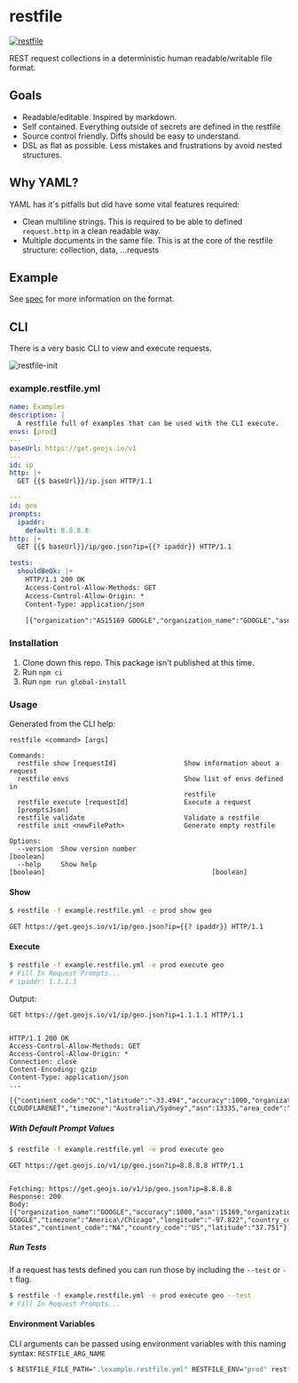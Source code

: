 # restfile

[![restfile](https://github.com/testingrequired/restfile-ts/actions/workflows/ci.yml/badge.svg)](https://github.com/testingrequired/restfile-ts/actions/workflows/ci.yml)

REST request collections in a deterministic human readable/writable file format.

## Goals

- Readable/editable. Inspired by markdown.
- Self contained. Everything outside of secrets are defined in the restfile
- Source control friendly. Diffs should be easy to understand.
- DSL as flat as possible. Less mistakes and frustrations by avoid nested structures.

## Why YAML?

YAML has it's pitfalls but did have some vital features required:

- Clean multiline strings. This is required to be able to defined `request.http` in a clean readable way.
- Multiple documents in the same file. This is at the core of the restfile structure: collection, data, ...requests

## Example

See [spec](SPEC.md) for more information on the format.

## CLI

There is a very basic CLI to view and execute requests.

![restfile-init](https://user-images.githubusercontent.com/728215/159113248-f365c185-76c8-44b4-ae77-5aca955e31ae.gif)

### example.restfile.yml

<!-- prettier-ignore -->
```yaml
name: Examples
description: |
  A restfile full of examples that can be used with the CLI execute.
envs: [prod]
---
baseUrl: https://get.geojs.io/v1
---
id: ip
http: |+
  GET {{$ baseUrl}}/ip.json HTTP/1.1

---
id: geo
prompts:
  ipaddr:
    default: 8.8.8.8
http: |+
  GET {{$ baseUrl}}/ip/geo.json?ip={{? ipaddr}} HTTP/1.1

tests:
  shouldBeOk: |+
    HTTP/1.1 200 OK
    Access-Control-Allow-Methods: GET
    Access-Control-Allow-Origin: *
    Content-Type: application/json

    [{"organization":"AS15169 GOOGLE","organization_name":"GOOGLE","asn":15169,"area_code":"0","country_code":"US","country_code3":"USA","continent_code":"NA","ip":"8.8.8.8","latitude":"37.751","longitude":"-97.822","accuracy":1000,"country":"United States","timezone":"America\/Chicago"}]

```

### Installation

1. Clone down this repo. This package isn't published at this time.
2. Run `npm ci`
3. Run `npm run global-install`

### Usage

Generated from the CLI help:

```
restfile <command> [args]

Commands:
  restfile show [requestId]                 Show information about a request
  restfile envs                             Show list of envs defined in
                                            restfile
  restfile execute [requestId]              Execute a request
  [promptsJson]
  restfile validate                         Validate a restfile
  restfile init <newFilePath>               Generate empty restfile

Options:
  --version  Show version number                                       [boolean]
  --help     Show help                                                 [boolean]                                          [boolean]
```

#### Show

```bash
$ restfile -f example.restfile.yml -e prod show geo
```

```
GET https://get.geojs.io/v1/ip/geo.json?ip={{? ipaddr}} HTTP/1.1
```

#### Execute

```bash
$ restfile -f example.restfile.yml -e prod execute geo
# Fill In Request Prompts...
# ipaddr: 1.1.1.1
```

Output:

```
GET https://get.geojs.io/v1/ip/geo.json?ip=1.1.1.1 HTTP/1.1


HTTP/1.1 200 OK
Access-Control-Allow-Methods: GET
Access-Control-Allow-Origin: *
Connection: close
Content-Encoding: gzip
Content-Type: application/json
...

[{"continent_code":"OC","latitude":"-33.494","accuracy":1000,"organization_name":"CLOUDFLARENET","ip":"1.1.1.1","longitude":"143.2104","organization":"AS13335 CLOUDFLARENET","timezone":"Australia\/Sydney","asn":13335,"area_code":"0","country":"Australia","country_code":"AU","country_code3":"AUS"}]
```

##### With Default Prompt Values

```bash
$ restfile -f example.restfile.yml -e prod execute geo
```

```
GET https://get.geojs.io/v1/ip/geo.json?ip=8.8.8.8 HTTP/1.1


Fetching: https://get.geojs.io/v1/ip/geo.json?ip=8.8.8.8
Response: 200
Body:
[{"organization_name":"GOOGLE","accuracy":1000,"asn":15169,"organization":"AS15169 GOOGLE","timezone":"America\/Chicago","longitude":"-97.822","country_code3":"USA","area_code":"0","ip":"8.8.8.8","country":"United States","continent_code":"NA","country_code":"US","latitude":"37.751"}]
```

##### Run Tests

If a request has tests defined you can run those by including the `--test` or `-t` flag.

```bash
$ restfile -f example.restfile.yml -e prod execute geo --test
# Fill In Request Prompts...
```

#### Environment Variables

CLI arguments can be passed using environment variables with this naming syntax: `RESTFILE_ARG_NAME`

```bash
$ RESTFILE_FILE_PATH=".\example.restfile.yml" RESTFILE_ENV="prod" restfile show ip
```
